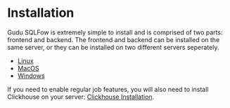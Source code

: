# Installation

Gudu SQLFow is extremely simple to install and is comprised of two parts: frontend and backend. The frontend and backend can be installed on the same server, or they can be installed on two different servers seperately.

* [Linux](linux.md)
* [MacOS](macos.md)
* [Windows](windows.md)

If you need to enable regular job features, you will also need to install Clickhouse on your server: [Clickhouse Installation](clickhouse/clickhouse-for-centos-installation.md).
